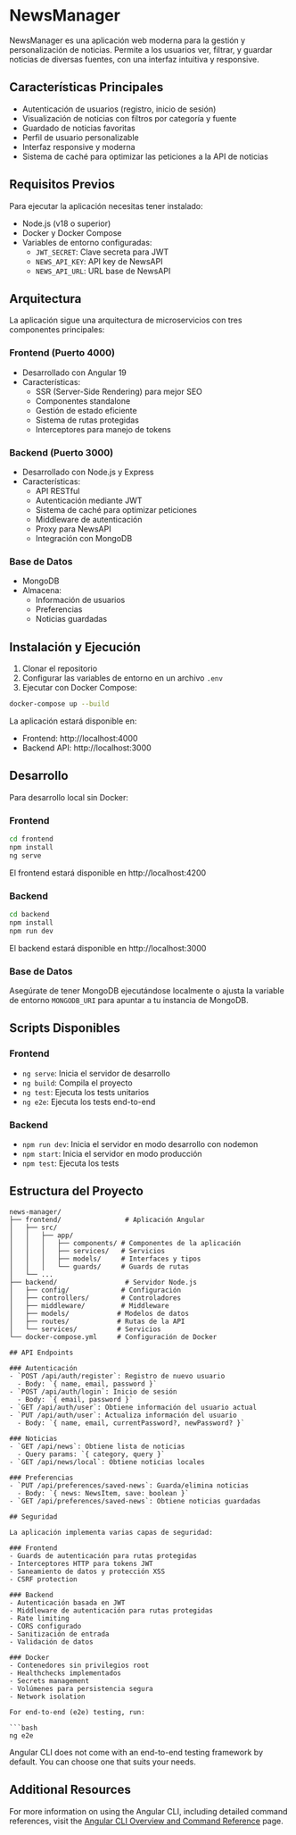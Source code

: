 # NewsManager

NewsManager es una aplicación web moderna para la gestión y personalización de noticias. Permite a los usuarios ver, filtrar, y guardar noticias de diversas fuentes, con una interfaz intuitiva y responsive.

## Características Principales

- Autenticación de usuarios (registro, inicio de sesión)
- Visualización de noticias con filtros por categoría y fuente
- Guardado de noticias favoritas
- Perfil de usuario personalizable
- Interfaz responsive y moderna
- Sistema de caché para optimizar las peticiones a la API de noticias

## Requisitos Previos

Para ejecutar la aplicación necesitas tener instalado:

- Node.js (v18 o superior)
- Docker y Docker Compose
- Variables de entorno configuradas:
  - `JWT_SECRET`: Clave secreta para JWT
  - `NEWS_API_KEY`: API key de NewsAPI
  - `NEWS_API_URL`: URL base de NewsAPI

## Arquitectura

La aplicación sigue una arquitectura de microservicios con tres componentes principales:

### Frontend (Puerto 4000)
- Desarrollado con Angular 19
- Características:
  - SSR (Server-Side Rendering) para mejor SEO
  - Componentes standalone
  - Gestión de estado eficiente
  - Sistema de rutas protegidas
  - Interceptores para manejo de tokens

### Backend (Puerto 3000)
- Desarrollado con Node.js y Express
- Características:
  - API RESTful
  - Autenticación mediante JWT
  - Sistema de caché para optimizar peticiones
  - Middleware de autenticación
  - Proxy para NewsAPI
  - Integración con MongoDB

### Base de Datos
- MongoDB
- Almacena:
  - Información de usuarios
  - Preferencias
  - Noticias guardadas

## Instalación y Ejecución

1. Clonar el repositorio
2. Configurar las variables de entorno en un archivo `.env`
3. Ejecutar con Docker Compose:
```bash
docker-compose up --build
```

La aplicación estará disponible en:
- Frontend: http://localhost:4000
- Backend API: http://localhost:3000

## Desarrollo

Para desarrollo local sin Docker:

### Frontend
```bash
cd frontend
npm install
ng serve
```
El frontend estará disponible en http://localhost:4200

### Backend
```bash
cd backend
npm install
npm run dev
```
El backend estará disponible en http://localhost:3000

### Base de Datos
Asegúrate de tener MongoDB ejecutándose localmente o ajusta la variable de entorno `MONGODB_URI` para apuntar a tu instancia de MongoDB.

## Scripts Disponibles

### Frontend
- `ng serve`: Inicia el servidor de desarrollo
- `ng build`: Compila el proyecto
- `ng test`: Ejecuta los tests unitarios
- `ng e2e`: Ejecuta los tests end-to-end

### Backend
- `npm run dev`: Inicia el servidor en modo desarrollo con nodemon
- `npm start`: Inicia el servidor en modo producción
- `npm test`: Ejecuta los tests

## Estructura del Proyecto

```
news-manager/
├── frontend/                # Aplicación Angular
│   ├── src/
│   │   ├── app/
│   │   │   ├── components/ # Componentes de la aplicación
│   │   │   ├── services/   # Servicios
│   │   │   ├── models/     # Interfaces y tipos
│   │   │   └── guards/     # Guards de rutas
│   └── ...
├── backend/                 # Servidor Node.js
│   ├── config/             # Configuración
│   ├── controllers/        # Controladores
│   ├── middleware/         # Middleware
│   ├── models/            # Modelos de datos
│   ├── routes/            # Rutas de la API
│   └── services/          # Servicios
└── docker-compose.yml     # Configuración de Docker

## API Endpoints

### Autenticación
- `POST /api/auth/register`: Registro de nuevo usuario
  - Body: `{ name, email, password }`
- `POST /api/auth/login`: Inicio de sesión
  - Body: `{ email, password }`
- `GET /api/auth/user`: Obtiene información del usuario actual
- `PUT /api/auth/user`: Actualiza información del usuario
  - Body: `{ name, email, currentPassword?, newPassword? }`

### Noticias
- `GET /api/news`: Obtiene lista de noticias
  - Query params: `{ category, query }`
- `GET /api/news/local`: Obtiene noticias locales

### Preferencias
- `PUT /api/preferences/saved-news`: Guarda/elimina noticias
  - Body: `{ news: NewsItem, save: boolean }`
- `GET /api/preferences/saved-news`: Obtiene noticias guardadas

## Seguridad

La aplicación implementa varias capas de seguridad:

### Frontend
- Guards de autenticación para rutas protegidas
- Interceptores HTTP para tokens JWT
- Saneamiento de datos y protección XSS
- CSRF protection

### Backend
- Autenticación basada en JWT
- Middleware de autenticación para rutas protegidas
- Rate limiting
- CORS configurado
- Sanitización de entrada
- Validación de datos

### Docker
- Contenedores sin privilegios root
- Healthchecks implementados
- Secrets management
- Volúmenes para persistencia segura
- Network isolation

For end-to-end (e2e) testing, run:

```bash
ng e2e
```

Angular CLI does not come with an end-to-end testing framework by default. You can choose one that suits your needs.

## Additional Resources

For more information on using the Angular CLI, including detailed command references, visit the [Angular CLI Overview and Command Reference](https://angular.dev/tools/cli) page.
